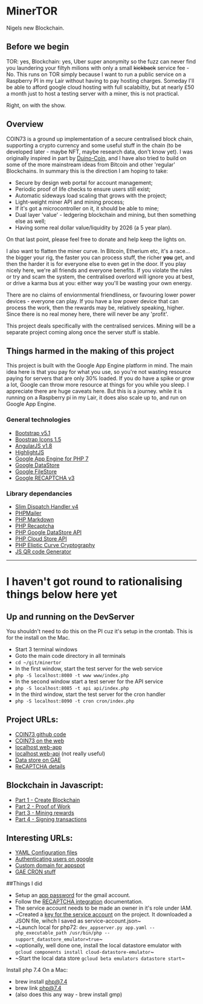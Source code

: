 # MinerTOR

Nigels new Blockchain.

## Before we begin

TOR: yes, Blockchain: yes, Uber super anonymity so the fuzz can never find you laundering your filtyh milions with only a small ~~kickback~~ service fee - No. This runs on TOR simply because I want to run a public service on a Raspberry PI in my Lair without having to pay hosting charges. Someday I'll be able to afford google cloud hosting with full scalabiltiy, but at nearly £50 a month just to host a testing server with a miner, this is not practical.

Right, on with the show.

## Overview

COIN73 is a ground up implementation of a secure centralised block chain, supporting a crypto currency and some useful stuff in the chain (to be developed later - maybe NFT, maybe research data, don't know yet). I was originally inspired in part by [Duino-Coin](https://github.com/revoxhere/duino-coin), and I have also tried to build on some of the more mainstream ideas from Bitcoin and other 'regular' Blockchains. In summary this is the direction I am hoping to take:

 * Secure by design web portal for account management;
 * Periodic proof of life checks to ensure users still exist;
 * Automatic sideways load scaling that grows with the project;
 * Light-weight miner API and mining process;
 * If it's got a microcontroller on it, it should be able to mine;
 * Dual layer 'value' - ledgering blockchain and mining, but then something else as well;
 * Having some real dollar value/liquidity by 2026 (a 5 year plan).
 
 On that last point, please feel free to donate and help keep the lights on.
 
I also want to flatten the miner curve. In Bitcoin, Etherium etc, it's a race... the bigger your rig, the faster you can process stuff, the richer **you** get, and then the harder it is for everyone else to even get in the door. If you play nicely here, we're all friends and everyone benefits. If you violate the rules or try and scam the system, the centralised overlord will ignore you at best, or drive a karma bus at you: either way you'll be wasting your own energy.

There are no claims of enviornmental friendliness, or favouring lower power devices - everyone can play. If you have a low power device that can process the work, then the rewards may be, relatively speaking, higher. Since there is no real money here, there will never be any 'profit'.

This project deals specifically with the centralised services. Mining will be a separate project coming along once the server stuff is stable.

## Things harmed in the making of this project

This project is built with the Google App Engine platform in mind. The main idea here is that you pay for what you use, so you're not wasting resource paying for servers that are only 30% loaded. If you do have a spike or grow a lot, Google can throw more resource at things for you while you sleep. I appreciate there are huge caveats here. But this is a journey. while it is running on a Raspberry pi in my Lair, it does also scale up to, and run on Google App Engine.

### General technologies

 * [Bootstrap v5.1](https://getbootstrap.com/docs/5.1)
 * [Boostrap Icons 1.5](https://icons.getbootstrap.com/)
 * [AngularJS v1.8](https://code.angularjs.org/1.8.2/docs/tutorial)
 * [HighlightJS](https://highlightjs.org)
 * [Google App Engine for PHP 7](https://cloud.google.com/appengine/docs/standard/php7/tutorials)
 * [Google DataStore](https://cloud.google.com/datastore)
 * [Google FileStore](https://cloud.google.com/filestore)
 * [Google RECAPTCHA v3](https://developers.google.com/recaptcha/docs/v3)

### Library dependancies

 * [Slim Dispatch Handler v4](https://www.slimframework.com/docs/v4/)
 * [PHPMailer](https://github.com/PHPMailer/PHPMailer)
 * [PHP Markdown](https://github.com/michelf/php-markdown)
 * [PHP Recaptcha](https://github.com/google/recaptcha)
 * [PHP Google DataStore API](https://github.com/tomwalder/php-gds)
 * [PHP Cloud Store API](https://github.com/googleapis/google-cloud-php-storage)
 * [PHP Eliptic Curve Cryptography](https://github.com/phpecc/phpecc)
 * [JS QR code Generator](https://github.com/nimiq/qr-creator)

-------------------------------------------------------------------------------------------

# I haven't got round to rationalising things below here yet

## Up and running on the DevServer

You shouldn't need to do this on the PI cuz it's setup in the crontab. This is for the install on the Mac.

 * Start 3 terminal windows
 * Goto the main code directory in all terminals
 * `cd ~/git/minertor` 
 * In the first window, start the test server for the web service
 * `php -S localhost:8080 -t www www/index.php`
 * In the second window start a test server for the API service
 * `php -S localhost:8085 -t api api/index.php`
 * In the third window, start the test server for the cron handler
 * `php -S localhost:8090 -t cron cron/index.php`

## Project URLs:

 * [COIN73 github code](https://github.com/nigeljohnson73/minertor)
 * [COIN73 on the web](https://minertor.appspot.com)
 * [localhost web-app](http://localhost:8080)
 * [localhost web-api](http://localhost:8085/api/) (not really useful)
 * [Data store on GAE](https://console.cloud.google.com/datastore/entities/query/kind?project=minertor)
 * [ReCAPTCHA details](https://www.google.com/recaptcha/admin/site/474517032)

## Blockchain in Javascript:

 * [Part 1 - Create Blockchain](https://www.youtube.com/watch?v=zVqczFZr124)
 * [Part 2 - Proof of Work](https://www.youtube.com/watch?v=HneatE69814)
 * [Part 3 - Mining rewards](https://www.youtube.com/watch?v=fRV6cGXVQ4I)
 * [Part 4 - Signing transactions](https://www.youtube.com/watch?v=kWQ84S13-hw)

## Interesting URLs:

 * [YAML Configuration files](https://cloud.google.com/appengine/docs/standard/php7/configuration-files)
 * [Authenticating users on google](https://cloud.google.com/appengine/docs/standard/php7/authenticating-users)
 * [Custom domain for appspot](https://cloud.google.com/appengine/docs/standard/php7/mapping-custom-domains)
 * [GAE CRON stuff](https://cloud.google.com/appengine/docs/standard/php7/scheduling-jobs-with-cron-yaml)

##Things I did

 * Setup an [app password][gmail-app-password] for the gmail account.
 * Follow the [RECAPTCHA integration][recaptcha-integration] documentation.
 * The service account needs to be made an owner in it's role under IAM.
 * ~Created a [key for the service account](https://console.cloud.google.com/iam-admin/serviceaccounts/details/118118471124134424927/keys?folder=&organizationId=&project=minertor&supportedpurview=project) on the project. It downloaded a JSON file, wihch I saved as service-account.json~
 * ~Launch local for php72: `dev_appserver.py app.yaml --php_executable_path /usr/bin/php --support_datastore_emulator=true`~
 * ~optionally, well done one, install the local datastore emulator with `gcloud components install cloud-datastore-emulator`~
 * ~Start the local data store `gcloud beta emulators datastore start`~

Install php 7.4 On a Mac:

 * brew install php@7.4
 * brew link php@7.4
 * (also does this any way - brew install gmp)
 
[recaptcha-integration]: https://code.tutsplus.com/tutorials/example-of-how-to-add-google-recaptcha-v3-to-a-php-form--cms-33752
[gmail-app-password]: https://support.google.com/accounts/answer/185833?p=InvalidSecondFactor&visit_id=637667920918322961-3041154280&rd=1